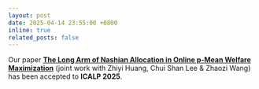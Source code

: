 ```yaml
---
layout: post
date: 2025-04-14 23:55:00 +0800
inline: true
related_posts: false
---
```


Our paper <a href="https://arxiv.org/abs/2504.13430"><b>The Long Arm of Nashian Allocation in Online p-Mean Welfare Maximization</b></a> (joint work with Zhiyi Huang, Chui Shan Lee & Zhaozi Wang) has been accepted to **ICALP 2025**.

